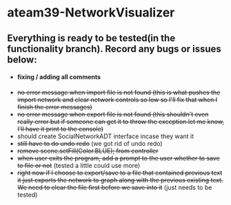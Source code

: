 # ateam39-NetworkVisualizer
## Everything is ready to be tested(in the functionality branch). Record any bugs or issues below:
- #### fixing / adding all comments
- ~~no error message when import file is not found (this is what pushes the import network and clear network controls so low so I'll fix that when I finish the error messages)~~
- ~~no error message when export file is not found (this shouldn't even really error but if someone can get it to throw the exception let me know, I'll have it print to the console)~~
- should create SocialNetworkADT interface incase they want it
- ~~still have to do undo redo~~ (we got rid of undo redo)
- ~~remove scene.setFill(Color.BLUE); from controller~~
- ~~when user exits the program, add a prompt to the user whether to save to file or not~~ (tested a little could use more)
- ~~right now if I choose to export/save to a file that contained previous text it just exports the network to graph along with the previous existing text. We need to clear the file first before we save into it~~ (just needs to be tested)
